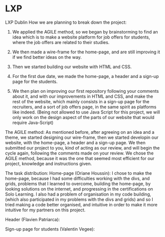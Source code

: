 # LXP
LXP Dublin
How we are planning to break down the project:
  1)  We applied the AGILE method, so we began by brainstorming to find an idea which is to make a website platform for job offers for students, where the job offers are related to their studies.
  2) We then made a wire-frame for the home-page, and are still improving it if we find better ideas on the way.
  3) Then we started building our website with HTML and CSS.
  
  1) For the first due date, we made the home-page, a header and a sign-up page for the students.
  2) We then plan on improving our first repository following your comments about it, and with our improvements in HTML and CSS, and make the rest of the website, which mainly consists in a sign-up page for the recruiters, and a sort of job offers page, in the same spirit as platforms like indeed.
  (Being not allowed to use Java Script for this project, we will only work on the design aspect of the parts of our website that would require Java-Script)
  
The AGILE method:
  As mentioned before, after agreeing on an idea and a theme, we started designing our wire-frame, then we started developin our website, with the home-page, a header and a sign-up page. We then submitted our project to you, kind of acting as our review, and will begin the cycle again, following the comments made on your review.
  We chose the AGILE method, because it was the one that seemed most efficient for our project, knowledge and  instructions given.
  
The task distribution:
  Home-page (Oriane Houssin): I chose to make the home-page, because I had some difficulties working with the divs, and grids, problems that I learned to overcome, building the home-page, by looking solutions on the internet, and progressing in the certifications on Solo Learning. I also had a problem of organisation in my code building, (which also participated in my problems with the divs and grids) and so I tried making a code better organised, and intuitive in order to make it more intuitive for my partners on this project.
  
  Header (Flavien Patriarca):
  
  Sign-up page for students (Valentin Vegee):
